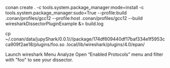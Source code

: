 conan create . -c tools.system.package_manager:mode=install -c tools.system.package_manager:sudo=True --profile:build .conan/profiles/gcc12 --profile:host .conan/profiles/gcc12  --build wiresharkDissectorPluginExample &> build.log

cp ~/.conan/data/jupyShark/0.0.1/_/_/package/174df609440df17baf334e1f5953cca909f2ae18/plugins/foo.so .local/lib/wireshark/plugins/4.0/epan/

Launch wireshark
Menu Analyze
Open “Enabled Protocols” menu and filter with "foo" to see your dissector.